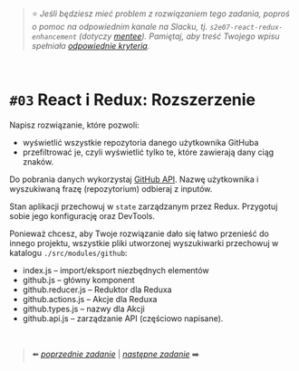 > :star: *Jeśli będziesz mieć problem z rozwiązaniem tego zadania, poproś o pomoc na odpowiednim kanale na Slacku, tj. `s2e07-react-redux-enhancement` (dotyczy [mentee](https://devmentor.pl/mentoring-javascript/)). Pamiętaj, aby treść Twojego wpisu spełniała [odpowiednie kryteria](https://devmentor.pl/jak-prosic-o-pomoc/).*

&nbsp;

# `#03`  React i Redux: Rozszerzenie


Napisz rozwiązanie, które pozwoli:
- wyświetlić wszystkie repozytoria danego użytkownika GitHuba 
- przefiltrować je, czyli wyświetlić tylko te, które zawierają dany ciąg znaków. 

Do pobrania danych wykorzystaj [GitHub API](https://developer.github.com/v3/). Nazwę użytkownika i wyszukiwaną frazę (repozytorium) odbieraj z inputów.

Stan aplikacji przechowuj w `state` zarządzanym przez Redux. Przygotuj sobie jego konfigurację oraz DevTools.

Ponieważ chcesz, aby Twoje rozwiązanie dało się łatwo przenieść do innego projektu, wszystkie pliki utworzonej wyszukiwarki przechowuj w katalogu `./src/modules/github`:

* index.js – import/eksport niezbędnych elementów
* github.js – główny komponent
* github.reducer.js – Reduktor dla Reduxa
* github.actions.js – Akcje dla Reduxa
* github.types.js – nazwy dla Akcji
* github.api.js – zarządzanie API (częściowo napisane).


&nbsp;

> :arrow_left: [*poprzednie zadanie*](./../02) | [*następne zadanie*](./../04) :arrow_right:
